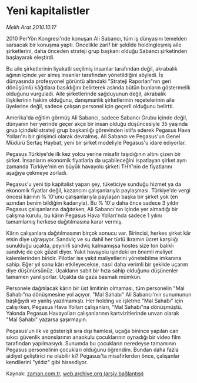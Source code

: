 # Yeni kapitalistler

*Melih Arat 2010.10.17*

<td class="columnist-detail">
<p>2010 PerYön Kongresi'nde konuşan Ali Sabancı, tüm iş dünyasını temelden sarsacak bir konuşma yaptı. Öncelikle zarif bir şekilde holdingleşmiş aile şirketlerini, daha önceden strateji grup başkanı olduğu Sabancı şirketinden başlayarak eleştirdi.</p>
<p>
<div id="haberMetinDiv">
<p> Bu aile şirketlerinin liyakatli seçilmiş insanlar tarafından değil, akrabalık ağının içinde yer almış insanlar tarafından yönetildiğini söyledi. İş dünyasında profesyonel görüntü altındaki "Strateji Raporları"nın geri dönüşümlü kâğıtlara basıldığını belirterek aslında bütün bunların göstermelik olduğunu vurguladı. Aile şirketlerinde sağduyunun değil, akrabalık ilişkilerinin hakim olduğunu, danışmanlık şirketlerinin reçetelerinin aile üyelerine değil, sadece çalışan personel için geçerli olduğunu belirtti.
<p>Amerika'da eğitim görmüş Ali Sabancı, sadece Sabancı Grubu içinde değil, dünyanın her yerinde geçer akçe bir insan olduğu düşüncesiyle 35 yaşında grup içindeki strateji grup başkanlığı görevinden istifa ederek Pegasus Hava Yolları'nı bir girişimci olarak devralmış. Ali Sabancı ve Pegasus'un Genel Müdürü Sertaç Haybat, yeni bir şirket modeliyle Pegasus'u idare ediyorlar.
<p>Pegasus Türkiye'de ilk kez yolcu yerine misafir taşıdığının altını çizen bir şirket. İnsanların ekonomik fiyatlarla da uçabileceğini ispatlayan şirket aynı zamanda Türkiye'nin en büyük havayolu şirketi THY'nin de fiyatlarını aşağıya çekmeye zorladı.
<p>Pegasus'u yeni tip kapitalist yapan şey, tüketiciye sunduğu hizmet ya da ekonomik fiyatlar değil, kazancını çalışanlarıyla paylaşması. Türkiye'de vergi öncesi kârının % 10'unu çalışanlarıyla paylaşan başka bir şirket yok (en azından benim bildiğim kadarıyla). Bu % 10'u daha önce sadece 3 yıldır Pegasus çalışanlarına dağıtırken, Ali Sabancı'nın içinde yer almadığı bir çalışma kurulu, bu kârın Pegasus Hava Yolları'nda sadece 1 yılını tamamlamış herkese dağıtılmasına karar vermiş.
<p>Kârın çalışanlara dağıtılmasının birçok sonucu var. Birincisi, herkes şirket kâr etsin diye uğraşıyor. Sandviç ve su dahil her türlü ikramın ücret karşılığı sunulduğu uçakta, peynirli sandviç kalmamışsa hostes size ton balıklı sandviç de çok güzel diyor. Yakıt havayolu işindeki en önemli maliyet kalemlerinden biridir. Pilotlar ise yakıt maliyetlerini yönetebilme imkanına sahip. Eğer yıl sonu kârı etkileyecekse, nasıl daha verimli bir şekilde uçarım diye düşünürsünüz. Uçakların sabit bir hıza sahip olduğunu düşünenler tamamen yanılıyorlar. Uçakta da gaza basmak mümkün.
<p>Personele dağıtılacak kârın bir üst limitinin olmaması, tüm personelin "Mal Sahabı"na dönüşmesine yol açıyor. "Mal Sahabı" Ali Sabancı'nın sunumunun başlığıydı ve yanlış yazılmamıştı. Her holding ve işletme "Mal Sahabı" için çalışırken, Pegasus Hava Yolları çalışanları, "Mal Sahabı"na dönüşmüştü. Yakında Pegasus Havayolları çalışanlarının kartvizitlerinde unvan olarak "Mal Sahabı" yazarsa şaşırmayın.
<p>Pegasus'un ilk ve gösterişli sıra dışı hamlesi, uçağa binince yapılan can sıkıcı güvenlik anonslarının anaokulu çocuklarının oynadığı bir video film tarafından yapılmasıydı. Sunumda bu çocukların neredeyse tamamının Pegasus personelinin çocukları olduğunu öğrendim. Bundan daha fazla aidiyet geliştirici ne olabilir ki? Pegasus'ta misafirlerden önce, çalışanlar kendilerini "yıldız" gibi hissediyor. </p></p></p></p></p></p></p></div>
</p>
<a href="http://web.archive.org/web/20101223073425/mailto:m.arat@zaman.com.tr">
</a></td>

Kaynak: [zaman.com.tr](http://zaman.com.tr/yazar.do?yazino=1041160), [web.archive.org (arşiv bağlantısı)](http://web.archive.org/web/20101223073425/http://www.zaman.com.tr:80/yazar.do?yazino=1041160)
